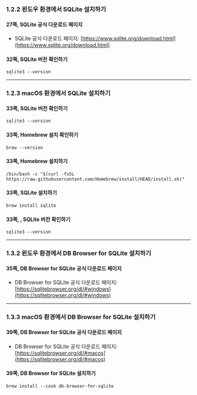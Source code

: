 ### 1.2.2 윈도우 환경에서 SQLite 설치하기

#### 27쪽, SQLite 공식 다운로드 페이지

- SQLite 공식 다운로드 페이지: [https://www.sqlite.org/download.html](https://www.sqlite.org/download.html)


#### 32쪽, SQLite 버전 확인하기 

```
sqlite3 --version
```

---

### 1.2.3 macOS 환경에서 SQLite 설치하기

#### 33쪽, SQLite 버전 확인하기

```
sqlite3 --version
```


#### 33쪽, Homebrew 설치 확인하기

```
brew --version
```


#### 33쪽, Homebrew 설치하기

```
/bin/bash -c "$(curl -fsSL https://raw.githubusercontent.com/Homebrew/install/HEAD/install.sh)"
```


#### 33쪽, SQLite 설치하기

```
brew install sqlite
```


#### 33쪽, , SQLite 버전 확인하기

```
sqlite3 --version
```

---

### 1.3.2 윈도우 환경에서 DB Browser for SQLite 설치하기

#### 35쪽, DB Browser for SQLite 공식 다운로드 페이지

- DB Browser for SQLite 공식 다운로드 페이지: [https://sqlitebrowser.org/dl/#windows](https://sqlitebrowser.org/dl/#windows)

---

### 1.3.3 macOS 환경에서 DB Browser for SQLite 설치하기

#### 39쪽, DB Browser for SQLite 공식 다운로드 페이지

- DB Browser for SQLite 공식 다운로드 페이지: [https://sqlitebrowser.org/dl/#macos](https://sqlitebrowser.org/dl/#macos)

#### 39쪽, DB Browser for SQLite 설치하기

```
brew install --cask db-browser-for-sqlite
```
